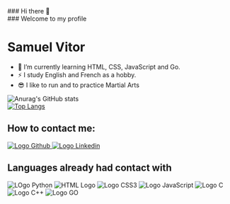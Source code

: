 <meta charset="UTF-8">
### Hi there 👋<br>
### Welcome to my profile

<h1>Samuel Vitor</h1>

- 🌱 I’m currently learning HTML, CSS, JavaScript and Go.
- ⚡ I study English and French as a hobby.
- &#x1F60E; I like to run and to practice Martial Arts

![Anurag's GitHub stats](https://github-readme-stats.vercel.app/api?username=TheSamuelVitor&theme=dracula&show_icons=true)
<br>
[![Top Langs](https://github-readme-stats.vercel.app/api/top-langs/?username=TheSamuelVitor&layout=compact&theme=dracula)](https://github.com/TheSamuelVitor)
 
<h2>How to contact me:</h2>
<a href="https://github.com/TheSamuelVitor" target="_blank">
    <img src="https://img.shields.io/badge/GitHub-100000?style=for-the-badge&logo=github&logoColor=white" alt="Logo Github">
</a>
<a href="https://www.linkedin.com/in/samuel-vitor-b07566202/" target="_blank">
    <img src="https://img.shields.io/badge/LinkedIn-0077B5?style=for-the-badge&logo=linkedin&logoColor=white" alt="Logo Linkedin">
</a>

<h2>Languages already had contact with</h2>
<img src="https://img.shields.io/badge/Python-14354C?style=for-the-badge&logo=python&logoColor=white" alt="LOgo Python">
<img src="https://img.shields.io/badge/HTML5-E34F26?style=for-the-badge&logo=html5&logoColor=white" alt="HTML Logo">
<img src="https://img.shields.io/badge/CSS3-1572B6?style=for-the-badge&logo=css3&logoColor=white" alt="Logo CSS3">
<img src="https://img.shields.io/badge/JavaScript-F7DF1E?style=for-the-badge&logo=javascript&logoColor=black" alt= "Logo JavaScript">
<img src="https://img.shields.io/badge/C-00599C?style=for-the-badge&logo=c&logoColor=white" alt="Logo C">
<img src="https://img.shields.io/badge/C%2B%2B-00599C?style=for-the-badge&logo=c%2B%2B&logoColor=white" alt="Logo C++">
<img src="https://img.shields.io/badge/Go-00ADD8?style=for-the-badge&logo=go&logoColor=white" alt="Logo GO"> 
